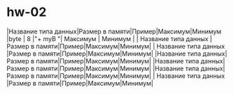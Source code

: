 # hw-02
|Название типа данных|Размер в памяти|Пример|Максимум|Минимум
|byte | 8 |"+ myB "| Максимум | Минимум |
| Название типа данных |Размер в памяти|Пример|Максимум|Минимум|
| Название типа данных |Размер в памяти|Пример|Максимум|Минимум|
|Название типа данных|Размер в памяти|Пример|Максимум|Минимум|
|Название типа данных|Размер в памяти|Пример|Максимум|Минимум|
|Название типа данных|Размер в памяти|Пример|Максимум|Минимум|
| Название типа данных |Размер в памяти|Пример|Максимум|Минимум|
